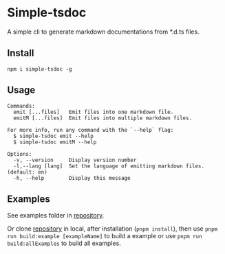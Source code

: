 # Simple-tsdoc

A simple cli to generate markdown documentations from \*.d.ts files.

## Install

`npm i simple-tsdoc -g`

## Usage

```shell
Commands:
  emit [...files]   Emit files into one markdown file.
  emitM [...files]  Emit files into multiple markdown files.

For more info, run any command with the `--help` flag:
  $ simple-tsdoc emit --help
  $ simple-tsdoc emitM --help

Options:
  -v, --version     Display version number
  -l,--lang [lang]  Set the language of emitting markdown files. (default: en)
  -h, --help        Display this message
```

## Examples

See examples folder in [repository](https://github.com/xiaosen7/simple-tsdoc).

Or clone [repository](https://github.com/xiaosen7/simple-tsdoc) in local, after installation (`pnpm install`), then use `pnpm run build:example [exampleName]` to build a example or use `pnpm run build:allExamples` to build all examples.
